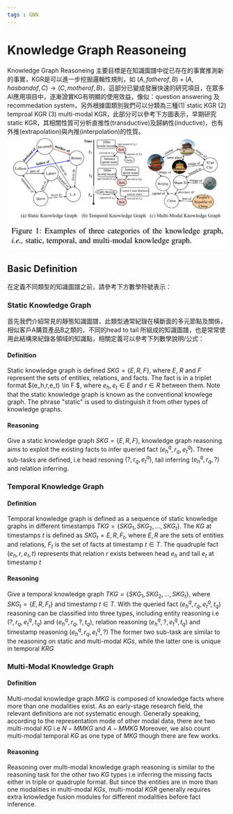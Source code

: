 ```yaml
---
tags : GNN
---
```

Knowledge Graph Reasoneing
===
Knowledge Graph Reasoneing 主要目標是在知識圖譜中從已存在的事實推測新的事實，KGR是可以進一步挖掘邏輯性規則，如   $(A, father of, B)+(A, hasband of, C) \rightarrow (C, mother of,B)$，這部分已變成發展快速的研究項目，在眾多AI應用項目中，逐漸證實KG有明顯的使用效益，像似：question answering 及 recommedation system，另外根據圖類別我們可以分類為三種(1) static KGR (2) temproal KGR (3) multi-modal KGR，此部分可以參考下方圖表示，早期研究 static KGR，其相關性質可分析直推性(transductive)及歸納性(inductive)，也有外推(extrapolation)與內推(interpolation)的性質。
![](https://github.com/WangJengYun/ML-DL-notes/blob/master/Deep%20Learning/image/GNN/Knowledge%20Graph%20Reasoneing/Knowledge%20Graph%20Reasoneing_1.png?raw=true)
## Basic Definition
在定義不同類型的知識圖譜之前，請參考下方數學符號表示：

### Static Knowledge Graph
首先我們介紹常見的靜態知識圖譜，此類型通常紀錄在橫斷面的多元節點及關係，相似客戶A購買產品B之類的，不同的head to tail 所組成的知識圖譜，也是常常使用此結構來紀錄各領域的知識點，相關定義可以參考下列數學說明/公式：
#### Definition 
Static knowledge graph is defined $SKG=\{E,R,F\}$, where $E$, $R$ and $F$ represent the sets of entities, relations, and facts. The fact is in a triplet format $(e_h,r,e_t) \in F $, where $e_h,e_t \in E$ and $r \in R$ between them. Note that the static knowledge graph is known as the conventional knowlege graph. The phrase "static" is used to distinguish it from other types of knowledge graphs.
#### Reasoning 
Give a static knowledge graph $SKG=\{E,R,F\}$, knowledge graph reasoning aims to exploit the existing facts to infer queried fact $(e_h^q,r_q,e_t^q)$. Three sub-tasks are defined, i.e head resoning $(?,r_q,e_t^q)$, tail inferring $(e^q_h,r_q,?)$ and relation inferring.

### Temporal Knowledge Graph
#### Definition 
Temporal knowledge graph is defined as a sequence of static knowledge graphs in different timestamps $TKG=\{SKG_1,SKG_2,...,SKG_t\}$. The $KG$ at timestamps $t$ is defined as $SKG_t = {E,R,F_t}$, where $E,R$ are the sets of entities and relations, $F_t$ is the set of facts at timestamp $t \in T$. The quadruple fact $(e_h,r,e_t,t)$ represents that relation $r$ exists between head $e_h$ and tail $e_t$ at timestamp $t$
#### Reasoning 
Give a temporal knowledge graph $TKG=\{SKG_1,SKG_2,...,SKG_t\}$, where $SKG_t = \{E,R,F_t\}$ and timestamp $t \in T$. With the queried fact 
$(e_h^q,r_q,e_t^q,t_q)$
 reasoning can be classified into three types, including entity reasoning i.e $(?,r_q,e_t^q,t_q)$ and $(e_h^q,r_q,?,t_q)$, relation reasoning $(e_h^q,?,e_t^q,t_q)$ and timestamp reasoning $(e_h^q,r_q,e_t^q,?)$ The former two sub-task are similar to the reasoning on static and multi-modal $KGs$, while the latter one is unique in temporal $KRG$

### Multi-Modal Knowledge Graph
#### Definition
Multi-modal knowledge graph $MKG$ is composed of knowledge facts where more than one modalities exist. As an early-stage research field, the relevant definitions are not systematic enough. Generally speaking, according to the representation mode of other modal data, there are two multi-modal $KG$ i.e $N-MMKG$ and $A-MMKG$ Moreover, we also count multi-modal temporal $KG$ as one type of $MKG$ though there are few works.
#### Reasoning
Reasoning over multi-modal knowledge graph reasoning is similar to the reasoning task for the other two $KG$ types i.e inferring the missing facts either in triple or quadruple format. But since the entities are in more than one modalities in multi-modal $KGs$, multi-modal $KGR$ generally requires extra knowledge fusion modules for different modalities before fact inference.
